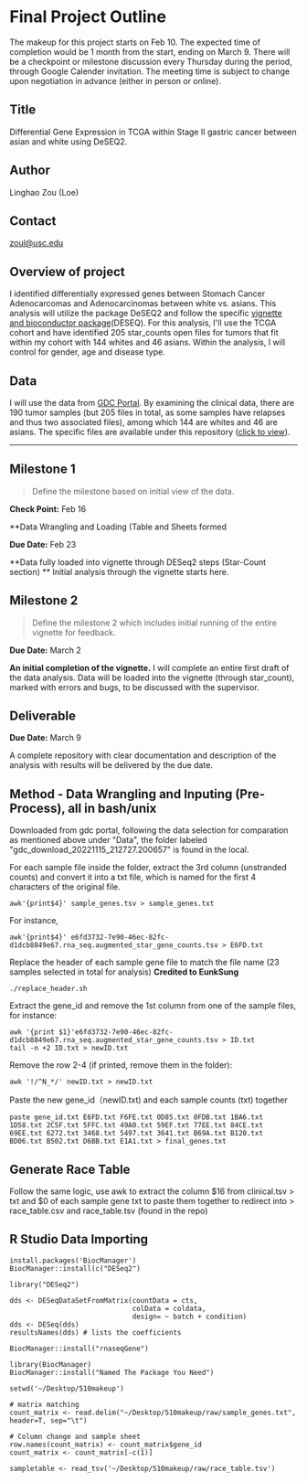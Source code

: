 # Final Project Outline

The makeup for this project starts on Feb 10. The expected time of completion would be 1 month from the start, ending on March 9. There will be a checkpoint or milestone discussion every Thursday during the period, through Google Calender invitation. The meeting time is subject to change upon negotiation in advance (either in person or online).

## Title
Differential Gene Expression in TCGA within Stage II gastric cancer between asian and white using DeSEQ2.

## Author
Linghao Zou (Loe)

## Contact
zoul@usc.edu

## Overview of project

I identified differentially expressed genes between Stomach Cancer Adenocarcomas and Adenocarcinomas between white vs. asians. This analysis will utilize the package DeSEQ2 and follow the specific [vignette and bioconductor package](http://bioconductor.org/packages/release/bioc/vignettes/DESeq2/inst/doc/DESeq2.html)(DESEQ). For this analysis, I'll use the TCGA cohort and have identified 205 star_counts open files for tumors that fit within my cohort with 144 whites and 46 asians. Within the analysis, I will control for gender, age and disease type. 

## Data

I will use the data from [GDC Portal](https://portal.gdc.cancer.gov/repository). By examining the clinical data, there are 190 tumor samples (but 205 files in total, as some samples have relapses and thus two associated files), among which 144 are whites and 46 are asians. The specific files are available under this repository ([click to view](https://github.com/Loe-zou/Final-Project/blob/main/clinical.tsv)).

*********

## Milestone 1

> Define the milestone based on initial view of the data.

**Check Point:** Feb 16

**Data Wrangling and Loading (Table and Sheets formed

**Due Date:** Feb 23

**Data fully loaded into vignette through DESeq2 steps (Star-Count section) ** Initial analysis through the vignette starts here.


## Milestone 2 

> Define the milestone 2 which includes initial running of the entire vignette for feedback.

**Due Date:** March 2

**An initial completion of the vignette.** I will complete an entire first draft of the data analysis. Data will be loaded into the vignette (through star_count), marked with errors and bugs, to be discussed with the supervisor. 

## Deliverable

**Due Date:** March 9

A complete repository with clear documentation and description of the analysis with results will be delivered by the due date.

## Method - Data Wrangling and Inputing (Pre-Process), all in bash/unix

Downloaded from gdc portal, following the data selection for comparation as mentioned above under "Data", the folder labeled "gdc_download_20221115_212727.200657" is found in the local.

For each sample file inside the folder, extract the 3rd column (unstranded counts) and convert it into a txt file, which is named for the first 4 characters of the original file.
```{bash}
awk'{print$4}' sample_genes.tsv > sample_genes.txt
```
For instance,
```{bash}
awk'{print$4}' e6fd3732-7e90-46ec-82fc-d1dcb8849e67.rna_seq.augmented_star_gene_counts.tsv > E6FD.txt
```

Replace the header of each sample gene file to match the file name (23 samples selected in total for analysis)
 **Credited to EunkSung**
```
./replace_header.sh
```

Extract the gene_id and remove the 1st column from one of the sample files, for instance:

```
awk '{print $1}'e6fd3732-7e90-46ec-82fc-d1dcb8849e67.rna_seq.augmented_star_gene_counts.tsv > ID.txt
tail -n +2 ID.txt > newID.txt
```
Remove the row 2-4 (if printed, remove them in the folder):
```
awk '!/^N_*/' newID.txt > newID.txt
```

Paste the new gene_id（newID.txt) and each sample counts (txt) together
```
paste gene_id.txt E6FD.txt F6FE.txt 0D85.txt 0FDB.txt 1BA6.txt 1D58.txt 2C5F.txt 5FFC.txt 49A0.txt 59EF.txt 77EE.txt 84CE.txt 69EE.txt 6272.txt 3468.txt 5497.txt 3641.txt B69A.txt B120.txt BD06.txt B502.txt D6BB.txt E1A1.txt > final_genes.txt
```

## Generate Race Table 

Follow the same logic, use awk to extract the column $16 from clinical.tsv > txt and $0 of each sample gene txt to paste them together to redirect into > race_table.csv and race_table.tsv (found in the repo)


## R Studio Data Importing

```{r}
install.packages('BiocManager')
BiocManager::install(c("DESeq2")
                     
library("DESeq2")

dds <- DESeqDataSetFromMatrix(countData = cts,
                              colData = coldata,
                              design= ~ batch + condition)
dds <- DESeq(dds)
resultsNames(dds) # lists the coefficients

BiocManager::install("rnaseqGene")

library(BiocManager)
BiocManager::install("Named The Package You Need")

setwd('~/Desktop/510makeup')

# matrix matching
count_matrix <- read.delim("~/Desktop/510makeup/raw/sample_genes.txt", header=T, sep="\t")

# Column change and sample sheet
row.names(count_matrix) <- count_matrix$gene_id
count_matrix <- count_matrix[-c(1)]

sampletable <- read_tsv('~/Desktop/510makeup/raw/race_table.tsv')
```




